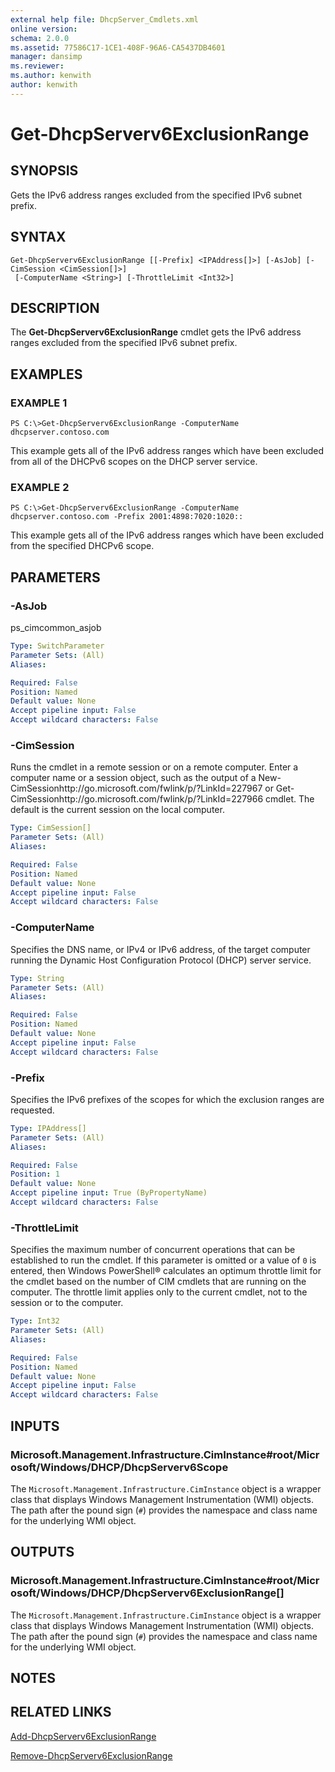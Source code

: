 ```yaml
---
external help file: DhcpServer_Cmdlets.xml
online version: 
schema: 2.0.0
ms.assetid: 77586C17-1CE1-408F-96A6-CA5437DB4601
manager: dansimp
ms.reviewer:
ms.author: kenwith
author: kenwith
---
```


# Get-DhcpServerv6ExclusionRange

## SYNOPSIS
Gets the IPv6 address ranges excluded from the specified IPv6 subnet prefix.

## SYNTAX

```
Get-DhcpServerv6ExclusionRange [[-Prefix] <IPAddress[]>] [-AsJob] [-CimSession <CimSession[]>]
 [-ComputerName <String>] [-ThrottleLimit <Int32>]
```

## DESCRIPTION
The **Get-DhcpServerv6ExclusionRange** cmdlet gets the IPv6 address ranges excluded from the specified IPv6 subnet prefix.

## EXAMPLES

### EXAMPLE 1
```
PS C:\>Get-DhcpServerv6ExclusionRange -ComputerName dhcpserver.contoso.com
```

This example gets all of the IPv6 address ranges which have been excluded from all of the DHCPv6 scopes on the DHCP server service.

### EXAMPLE 2
```
PS C:\>Get-DhcpServerv6ExclusionRange -ComputerName dhcpserver.contoso.com -Prefix 2001:4898:7020:1020::
```

This example gets all of the IPv6 address ranges which have been excluded from the specified DHCPv6 scope.

## PARAMETERS

### -AsJob
ps_cimcommon_asjob

```yaml
Type: SwitchParameter
Parameter Sets: (All)
Aliases: 

Required: False
Position: Named
Default value: None
Accept pipeline input: False
Accept wildcard characters: False
```

### -CimSession
Runs the cmdlet in a remote session or on a remote computer.
Enter a computer name or a session object, such as the output of a New-CimSessionhttp://go.microsoft.com/fwlink/p/?LinkId=227967 or Get-CimSessionhttp://go.microsoft.com/fwlink/p/?LinkId=227966 cmdlet.
The default is the current session on the local computer.

```yaml
Type: CimSession[]
Parameter Sets: (All)
Aliases: 

Required: False
Position: Named
Default value: None
Accept pipeline input: False
Accept wildcard characters: False
```

### -ComputerName
Specifies the DNS name, or IPv4 or IPv6 address, of the target computer running the Dynamic Host Configuration Protocol (DHCP) server service.

```yaml
Type: String
Parameter Sets: (All)
Aliases: 

Required: False
Position: Named
Default value: None
Accept pipeline input: False
Accept wildcard characters: False
```

### -Prefix
Specifies the IPv6 prefixes of the scopes for which the exclusion ranges are requested.

```yaml
Type: IPAddress[]
Parameter Sets: (All)
Aliases: 

Required: False
Position: 1
Default value: None
Accept pipeline input: True (ByPropertyName)
Accept wildcard characters: False
```

### -ThrottleLimit
Specifies the maximum number of concurrent operations that can be established to run the cmdlet.
If this parameter is omitted or a value of `0` is entered, then Windows PowerShell® calculates an optimum throttle limit for the cmdlet based on the number of CIM cmdlets that are running on the computer.
The throttle limit applies only to the current cmdlet, not to the session or to the computer.

```yaml
Type: Int32
Parameter Sets: (All)
Aliases: 

Required: False
Position: Named
Default value: None
Accept pipeline input: False
Accept wildcard characters: False
```

## INPUTS

### Microsoft.Management.Infrastructure.CimInstance#root/Microsoft/Windows/DHCP/DhcpServerv6Scope
The `Microsoft.Management.Infrastructure.CimInstance` object is a wrapper class that displays Windows Management Instrumentation (WMI) objects.
The path after the pound sign (`#`) provides the namespace and class name for the underlying WMI object.

## OUTPUTS

### Microsoft.Management.Infrastructure.CimInstance#root/Microsoft/Windows/DHCP/DhcpServerv6ExclusionRange[]
The `Microsoft.Management.Infrastructure.CimInstance` object is a wrapper class that displays Windows Management Instrumentation (WMI) objects.
The path after the pound sign (`#`) provides the namespace and class name for the underlying WMI object.

## NOTES

## RELATED LINKS

[Add-DhcpServerv6ExclusionRange](./Add-DhcpServerv6ExclusionRange.md)

[Remove-DhcpServerv6ExclusionRange](./Remove-DhcpServerv6ExclusionRange.md)
